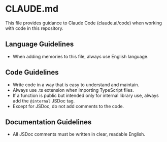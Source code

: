 # CLAUDE.md

This file provides guidance to Claude Code (claude.ai/code) when working with code in this repository.

## Language Guidelines

- When adding memories to this file, always use English language.

## Code Guidelines

- Write code in a way that is easy to understand and maintain.
- Always use .ts extension when importing TypeScript files.
- If a function is public but intended only for internal library use, always add the `@internal` JSDoc tag.
- Except for JSDoc, do not add comments to the code.

## Documentation Guidelines

- All JSDoc comments must be written in clear, readable English.
